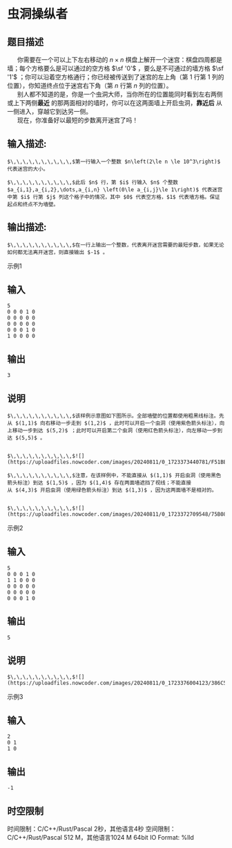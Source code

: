 # 虫洞操纵者

## 题目描述

$\,\,\,\,\,\,\,\,\,\,$你需要在一个可以上下左右移动的 $n\times n$ 棋盘上解开一个迷宫：棋盘四周都是墙；每个方格要么是可以通过的空方格 $\sf '0'$ ，要么是不可通过的墙方格 $\sf '1'$ ；你可以沿着空方格通行；你已经被传送到了迷宫的左上角（第 $1$ 行第 $1$ 列的位置），你知道终点位于迷宫右下角（第 $n$ 行第 $n$ 列的位置）。  
$\,\,\,\,\,\,\,\,\,\,$别人都不知道的是，你是一个虫洞大师，当你所在的位置能同时看到左右两侧或上下两侧**最近** 的那两面相对的墙时，你可以在这两面墙上开启虫洞，**靠近后** 从一侧进入，穿越它到达另一侧。  
$\,\,\,\,\,\,\,\,\,\,$现在，你准备好以最短的步数离开迷宫了吗！

## 输入描述:
    
    
    $\,\,\,\,\,\,\,\,\,\,$第一行输入一个整数 $n\left(2\le n \le 10^3\right)$ 代表迷宫的大小。
    
    $\,\,\,\,\,\,\,\,\,\,$此后 $n$ 行，第 $i$ 行输入 $n$ 个整数 $a_{i,1},a_{i,2},\dots,a_{i,n} \left(0\le a_{i,j}\le 1\right)$ 代表迷宫中第 $i$ 行第 $j$ 列这个格子中的情况，其中 $0$ 代表空方格，$1$ 代表墙方格。保证起点和终点不为墙壁。  
    

## 输出描述:
    
    
    $\,\,\,\,\,\,\,\,\,\,$在一行上输出一个整数，代表离开迷宫需要的最短步数，如果无论如何都无法离开迷宫，则直接输出 $-1$ 。

示例1 

## 输入
    
    
    5
    0 0 0 1 0
    0 0 0 0 0
    0 0 0 0 0
    0 0 0 1 0
    1 0 0 0 0

## 输出
    
    
    3

## 说明
    
    
    $\,\,\,\,\,\,\,\,\,\,$该样例示意图如下图所示。全部墙壁的位置都使用粗黑线标注。先从 $(1,1)$ 向右移动一步走到 $(1,2)$ ，此时可以开启一个虫洞（使用紫色箭头标注），向上移动一步到达 $(5,2)$ ；此时可以开启第二个虫洞（使用红色箭头标注），向左移动一步到达 $(5,5)$ 。  
    
    
    $\,\,\,\,\,\,\,\,\,\,$![](https://uploadfiles.nowcoder.com/images/20240811/0_1723373440781/F51BE5B71BB1ED0C538001A9CB832C36)
    
    $\,\,\,\,\,\,\,\,\,\,$注意，在该样例中，不能直接从 $(1,1)$ 开启虫洞（使用黑色箭头标注）到达 $(1,5)$ ，因为 $(1,4)$ 存在两面墙遮挡了视线；不能直接从 $(4,3)$ 开启虫洞（使用绿色箭头标注）到达 $(1,3)$ ，因为这两面墙不是相对的。  
    
    
    $\,\,\,\,\,\,\,\,\,\,$![](https://uploadfiles.nowcoder.com/images/20240811/0_1723372709548/75B08F0B186811E6ED62E8067AD5032E)  
    

示例2 

## 输入
    
    
    5
    0 0 0 1 0
    1 1 0 0 0
    0 0 0 0 0
    0 0 0 0 0
    0 0 0 1 0

## 输出
    
    
    5

## 说明
    
    
    $\,\,\,\,\,\,\,\,\,\,$![](https://uploadfiles.nowcoder.com/images/20240811/0_1723376004123/386C5E360446BCD8843283F26300E0F5)

示例3 

## 输入
    
    
    2
    0 1
    1 0

## 输出
    
    
    -1


## 时空限制

时间限制：C/C++/Rust/Pascal 2秒，其他语言4秒
空间限制：C/C++/Rust/Pascal 512 M，其他语言1024 M
64bit IO Format: %lld